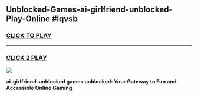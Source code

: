 
## Unblocked-Games-ai-girlfriend-unblocked-Play-Online #lqvsb
<h3>
<a href="https://news.freeplayer.one?title=ai-girlfriend-unblocked&ref=3">CLICK TO PLAY</a></h3>
<hr>

<h3>
<a href="https://news.freeplayer.one?title=ai-girlfriend-unblocked&ref=3">CLICK 2 PLAY</a>
  
</h3>

<a href="https://news.freeplayer.one?title=ai-girlfriend-unblocked&ref=3"><img src="https://clearcache.store/games.png"></a>


**ai-girlfriend-unblocked games unblocked: Your Gateway to Fun and Accessible Online Gaming**
